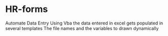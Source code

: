 # HR-forms
Automate Data Entry
Using Vba the data entered in excel gets populated in several templates
The file names and the variables to drawn dynamically